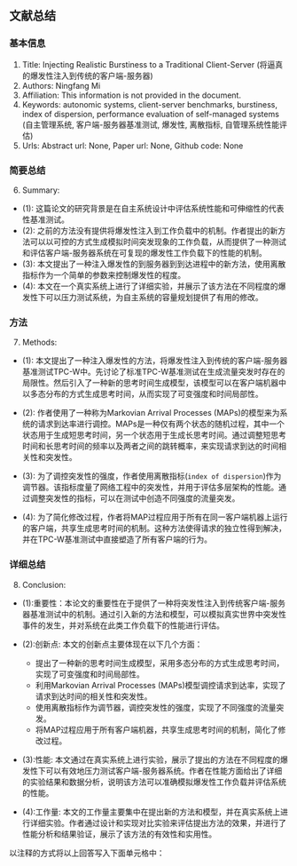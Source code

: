 ## 文献总结




### 基本信息
1. Title: Injecting Realistic Burstiness to a Traditional Client-Server (将逼真的爆发性注入到传统的客户端-服务器)
2. Authors: Ningfang Mi
3. Affiliation: This information is not provided in the document.
4. Keywords: autonomic systems, client-server benchmarks, burstiness, index of dispersion, performance evaluation of self-managed systems (自主管理系统, 客户端-服务器基准测试, 爆发性, 离散指标, 自管理系统性能评估)
5. Urls: Abstract url: None, Paper url: None, Github code: None

### 简要总结
6. Summary:
- (1): 这篇论文的研究背景是在自主系统设计中评估系统性能和可伸缩性的代表性基准测试。
- (2): 之前的方法没有提供将爆发性注入到工作负载中的机制。作者提出的新方法可以以可控的方式生成模拟时间突发现象的工作负载，从而提供了一种测试和评估客户端-服务器系统在可复现的爆发性工作负载下的性能的机制。
- (3): 本文提出了一种注入爆发性的到服务器到到达进程中的新方法，使用离散指标作为一个简单的参数来控制爆发性的程度。
- (4): 本文在一个真实系统上进行了详细实验，并展示了该方法在不同程度的爆发性下可以压力测试系统，为自主系统的容量规划提供了有用的修改。
### 方法

7. Methods:

- (1): 本文提出了一种注入爆发性的方法，将爆发性注入到传统的客户端-服务器基准测试TPC-W中。先讨论了标准TPC-W基准测试在生成流量突发时存在的局限性。然后引入了一种新的思考时间生成模型，该模型可以在客户端机器中以多态分布的方式生成思考时间，从而实现了可变强度和时间局部性。
 
- (2): 作者使用了一种称为Markovian Arrival Processes (MAPs)的模型来为系统的请求到达率进行调控。MAPs是一种仅有两个状态的随机过程，其中一个状态用于生成短思考时间，另一个状态用于生成长思考时间。通过调整短思考时间和长思考时间的频率以及两者之间的跳转概率，来实现请求到达的时间相关性和突发性。
 
- (3): 为了调控突发性的强度，作者使用离散指标(`index of dispersion`)作为调节器。该指标度量了网络工程中的突发性，并用于评估多层架构的性能。通过调整突发性的指标，可以在测试中创造不同强度的流量突发。

- (4): 为了简化修改过程，作者将MAP过程应用于所有在同一客户端机器上运行的客户端，共享生成思考时间的机制。这种方法使得请求的独立性得到解决，并在TPC-W基准测试中直接塑造了所有客户端的行为。





### 详细总结
8. Conclusion: 

- (1):重要性：本论文的重要性在于提供了一种将突发性注入到传统客户端-服务器基准测试中的机制。通过引入新的方法和模型，可以模拟真实世界中突发性事件的发生，并对系统在此类工作负载下的性能进行评估。

- (2):创新点: 本文的创新点主要体现在以下几个方面：
  - 提出了一种新的思考时间生成模型，采用多态分布的方式生成思考时间，实现了可变强度和时间局部性。
  - 利用Markovian Arrival Processes (MAPs)模型调控请求到达率，实现了请求到达时间的相关性和突发性。
  - 使用离散指标作为调节器，调控突发性的强度，实现了不同强度的流量突发。
  - 将MAP过程应用于所有客户端机器，共享生成思考时间的机制，简化了修改过程。

- (3):性能: 本文通过在真实系统上进行实验，展示了提出的方法在不同程度的爆发性下可以有效地压力测试客户端-服务器系统。作者在性能方面给出了详细的实验结果和数据分析，说明该方法可以准确模拟爆发性工作负载并评估系统的性能。

- (4):工作量: 本文的工作量主要集中在提出新的方法和模型，并在真实系统上进行详细实验。作者通过设计和实现对比实验来评估提出方法的效果，并进行了性能分析和结果验证，展示了该方法的有效性和实用性。

以注释的方式将以上回答写入下面单元格中：




